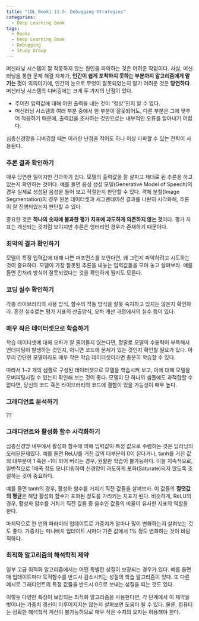 ```yaml
---
title: "[DL Book] 11.5. Debugging Strategies"
categories:
  - Deep Learning Book
tags:
  - Books
  - Deep Learning Book
  - Debugging
  - Study Group
---
```


머신러닝 시스템이 잘 작동하지 않는 원인을 파악하는 것은 어려운 작업이다. 사실, 머신러닝을 통한 문제 해결 자체가, **인간이 쉽게 포착하지 못하는 부분까지 알고리즘에게 맡기는 것**이 의의이기에, 인간의 눈으로 무엇이 잘못되었는지 알기 어려운 것은 **당연하다**. 머신러닝 시스템의 디버깅에는 크게 두 가지의 난점이 있다. 

- 주어진 입력값에 대해 어떤 출력을 내는 것이 “정상”인지 알 수 없다.
- 머신러닝 시스템의 여러 부분 중에서 한 부분이 잘못되어도, 다른 부분은 그에 맞추어 적응하기 때문에, 출력값을 조사하는 것만으로는 내부적인 오류를 알아내기 어렵다.

심층신경망을 디버깅할 때는 이러한 난점을 적어도 하나 이상 타파할 수 있는 전략이 사용된다.

### 추론 결과 확인하기

매우 당연한 일이지만 간과하기 쉽다. 모델의 출력값을 잘 살피고 제대로 된 추론을 하고 있는지 확인하는 것이다. 예를 들면 음성 생성 모델(Generative Model of Speech)의 경우 실제로 생성된 음성을 들어 보고 적절한지 판단할 수 있다. 객체 분할(Image Segmentation)의 경우 원본 데이터셋과 세그멘테이션 결과를 나란히 시각화해, 추론이 잘 진행되었는지 판단할 수 있다.

중요한 것은 **하나의 숫자에 불과한 평가 지표에 과도하게 의존하지 않는 것**이다. 평가 지표는 개선되는 것처럼 보이지만 추론은 엉터리인 경우가 존재하기 때문이다.

### 최악의 결과 확인하기

모델이 특정 입력값에 대해 나쁜 퍼포먼스를 보인다면, 왜 그런지 파악하려고 시도하는 것이 중요하다. 모델이 가장 잘못된 추론을 내놓는 입력값들을 모아 놓고 살펴보라. 예를 들면 전처리 방식이 잘못되었다는 것을 확인하게 될지도 모른다.

### 코딩 실수 확인하기

각종 라이브러리의 사용 방식, 함수의 작동 방식을 잘못 숙지하고 있지는 않은지 확인하라. 흔한 실수로는 평가 지표의 산출방식, 오차 계산 과정에서의 실수 등이 있다.

### 매우 작은 데이터셋으로 학습하기

학습 데이터셋에 대해 오차가 잘 줄어들지 않는다면, 정말로 모델의 수용력이 부족해서 언더피팅이 발생하는 것인지, 아니면 코드에 문제가 있는 것인지 확인할 필요가 있다. 아무리 간단한 모델이라도 매우 작은 학습 데이터셋이라면 충분히 학습할 수 있다.

따라서 1~2 개의 샘플로 구성된 데이터셋으로 모델을 학습시켜 보고, 이에 대해 모델을 오버피팅시킬 수 있는지 확인해 보는 것이 좋다. 모델이 단 하나의 샘플에도 과적합할 수 없다면, 당신의 코드 혹은 라이브러리의 코드에 결함이 있을 가능성이 매우 높다.

### 그래디언트 분석하기

??

### 그래디언트와 활성화 함수 시각화하기

심층신경망 내부에서 활성화 함수에 의해 입력값이 특정 값으로 수렴하는 것은 딥러닝의 오래된문제였다. 예를 들면 ReLU를 거친 값의 대부분이 0이 된다거나, tanh를 거친 값의 대부분이 1 혹은 -1이 되어 버리는 경우, 원활한 학습이 불가능하다. 이을 지속적으로, 일반적으로 1에폭 정도 모니터링하여 신경망이 과도하게 포화(Saturate)되지 않도록 조절하는 것이 중요하다. 

예를 들면 tanh의 경우, 활성화 함수를 거치기 직전 값들을 살펴보자. 이 값들의 **절댓값의 평균**은 해당 활성화 함수가 포화된 정도를 가리키는 지표가 된다. 비슷하게, ReLU의 경우, 활성화 함수를 거치기 직전 값들 중 음수인 값들의 비율이 유사한 지표의 역할을 한다.

마지막으로 한 번의 파라미터 업데이트로 가중치가 얼마나 많이 변화하는지 살펴보는 것도 좋다. 가중치는 미니배치 업데이트 시마다 기존 값에서 1% 정도 변화하는 것이 바람직하다.

### 최적화 알고리즘의 해석학적 제약

일부 고급 최적화 알고리즘에서는 어떤 특별한 성질이 보장되는 경우가 있다. 예를 들면 매 업데이트마다 목적함수를 반드시 감소시키는 성질의 학습 알고리즘이 있다. 또 다른 예시로 그래디언트의 특정 값들을 반드시 0으로 보내는 성질을 띠는 것도 있다.

이렇듯 다양한 특징이 보장되는 최적화 알고리즘을 사용한다면, 각 단계에서 이 제약을 벗어나는 가중치 갱신이 이루어지지는 않는지 살펴보면 도움이 될 수 있다. 물론, 컴퓨터는 정확한 해석학적 계산이 불가능하므로 매우 작은 수치의 오차는 허용해야 한다.